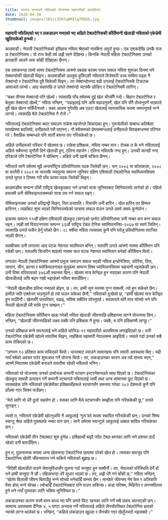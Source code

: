 ```yaml
---
title: मस्टार जन्माउने नविताको योजनामा महामारीको अल्पविराम
date: 2020-04-30
thumbnail: images/1BSsiZbRlqWMIlgTRQDb.jpg
---
```


**महामारी नफैलिएको भए र लकडाउन नभएको भए अहिले टेबलटेनिसकी कीर्तिमानी खेलाडी नविताको एकेडेमी खुलिसकेको हुन्थ्यो।**

काठमाडौं। नेपाली टेबलटेनिसको इतिहास नविता श्रेष्‍ठको नामबिना अपुरो हुन्छ। एक दशकदेखि उनकै राज छ टेबलटेनिसमा। यो राज केही वर्ष अझै रहने <!-- --> देखिन्छ। किनकि नेपाली महिला टेबलटेनिसमा उनको हाराहारी आउने अरू कोही देखिएका छैनन्।

एक दशकभन्दा लामो समय टेबलटेनिसमा आफ्नो दबदबा कायम राख्‍न सफल नविता शुरूका दिनमा भने तेक्‍वान्दोकी खेलाडी थिइन्। काठमाडौंको डल्लुमा हुर्किएकी नविताले विजेश्‍वरी उच्च माविमा पढ्दा नै तेक्‍वान्दो र टेबलटेनिस दुवै सिकेकी थिइन्। तर तेक्‍वान्दोभन्दा बढी उनलाई टेबलटेनिसकै टिकटक आवाजले तान्यो। आठ कक्षापछि त उनले तेक्‍वान्दो चटक्कै छोडिन् र टेबलटेनिसमै लागिन्।

‘‘कक्षा तीनमा तेक्‍वान्दो पनि खेल्थें। त्यसपछि पाँच वर्षसम्म दुई खेल सँगसँगै गयो। बिहान टेबलटेनिस र बेलुका तेक्‍वान्दो खेल्थें,’’ नविता भन्छिन्, ‘‘पढाइलाई पनि अघि बढाउनुपर्ने, खेल पनि सँगै लैजानुपर्ने भएकाले दुवै खेल खेल्न सकिँदैनथ्यो। कक्षा आठमा पुगेपछि अब एउटा खेललाई व्यावसायिक रूपमा समात्‍नुपर्छ भन्‍ने लाग्यो। त्यसपछि मैले टेबलटेनिस नै रोजें।”

नवितालाई टेबलटेनिसमा ब्याट समाउन राकेश महर्जनले सिकाएका हुन्। गुरूचेलीको सम्बन्ध कतिबेला मायाप्रेममा बदलियो, उनीहरूले पत्तै पाएनन्। नौ वर्षसम्मको प्रेमसम्बन्धलाई उनीहरूले विवाहबन्धनमा परिणत गरे। वैवाहिक सम्बन्धले पनि सातौं बसन्त पार गरिसकेको छ।

अहिले उनीहरूको परिवार नै खेलमय छ। राकेश प्रशिक्षक, नविता नम्बर वान। रोचक त के भने नवितालाई अहिले सबैभन्दा चुनौती दिने खेलाडी हुन्, एलिना महर्जन। एलिना नविताकै नन्द हुन्। उनकी कान्छी नन्द एरिकाले पनि टेबलटेनिस नै खेल्थिन्। अहिले उनी खासै सक्रिय छैनन्।

नविताले सानै उमेरमा थुप्रै अन्तर्राष्‍ट्रिय प्रतियोगितामा पदक जितेकी छन्। सन् २००६ मा कोलकाता, २००८ मा कराँची र २००९ मा भारतकै जयपुरमा सम्पन्‍न जुनियर दक्षिण एशियाली टेबलटेनिस च्याम्पियनसिपमा उनले युगल र टिममा गरी पाँच काश्‍य पदक जितेकी थिइन्।

काठमाडौंमा सम्पन्‍न पाँचौं राष्‍ट्रिय खेलकुदबाट भने उनको यात्रा जुनियरबाट सिनियरतर्फ लागेको हो। पहिलो प्रयासमै उनी सेमिफाइनलसम्मको यात्रा तय गर्न सफल भइन्।

सेमिफाइनलमा उनको प्रतिद्वन्द्वी थिइन्, रिता प्रजापति। रितासँग उनी हारिन्। खेल हारिन् तर हिम्मत हारिनन्। त्यहाँबाट शुरू भएको सिनियरतर्फको यात्रामा सफल पाउन उनले लामो समय कुर्नपरेन।

ढाकामा सम्पन्‍न ११औं दक्षिण एशियाली खेलकुद (साग)को छनोट प्रतियोगितामा उनी नम्बर वान बन्‍न सफल भइन्। त्यही वर्ष विराटनगरमा सम्पन्‍न ३३औं राष्‍ट्रिय टेबल टेनिस च्याम्पियनसिप-२०६७ मा स्वर्ण जितिन्। त्यसपछि उनले फर्केर हेर्नु परेको छैन। २८ वर्षीया नविता त्यसयता कुनै पनि घरेलु प्रतियोगितामा पराजित भएकी छैनन्।

यसबीचमा उनी लगातार आठ पटक नेशनल च्याम्पियन बनिन्। यससँगै उनले आफ्नो नाममा कीर्तिमान पनि रचेकी छन्। यसअघि सिजरिन शाहको नाममा सात पटक नेशनल च्याम्पियन बनेको कीर्तिमान थियो।

लगातार नेपाली टेबलटेनिसमा आफ्नो प्रभुत्व जमाउन सफल भएकी नविता इन्डोनेसिया, कोरिया, ग्रिस, जापान, चीन, फ्रान्स र मलेसियालगायत मुलुकमा सम्पन्‍न विश्‍व च्याम्पियनसिपमा सहभागी भइसकेकी छन्। उनी विश्‍व वरियाताको ३४६औं स्थानमा छिन्। खेलमा मात्र केन्द्रित हुन नपाएका कारण पनि नेपाली खेलाडीलाई अघि बढ्न गाह्रो भइरहेको नविता बताउँछिन्।

‘‘नेपाली खेलाडीमा प्रतिभा नभएको होइन, छ। तर, हामी जुन स्तरमा पुग्‍न सक्थ्यौं, त्यो हुन सकेको छैन। हामीले जति एक्पोजर पाउनुपर्ने हो त्यो पाउन सकेका छैनौं,’’ नविताको दुःखेसो छ, ‘‘हामी खेलमा मात्र केन्द्रित हुन पाउँदैनौं। खेलसँगै घरपरिवार, पढाइ, भविष्‍य सबैतिर सोच्‍नुपर्छ। सरकारले थोरै मात्र सोच्यो भने पनि नेपाली खेलाडी धेरै माथि पुग्‍न सक्छन्।’’

महिला टेबलटेनिसमा कीर्तिमान खडा गरेकी नविता खेलाडी जीवनपछि प्रशिक्षणमा लाग्‍ने योजनामा छिन्। भन्छिन्, ‘‘खेलाडी जीवनपछिको लक्ष्‍य पक्कै पनि प्रशिक्षक नै हुन्छ। पक्कै, म पनि प्रशिक्षणमै लाग्छु।’’

उनको प्रशिक्षक बन्‍ने सपनालाई भने अहिले कोभिड-१९ महामारीले अल्पविराम लगाइदिएको छ। उनी टेबलटेनिस एकेडेमी खोल्ने तयारीमा थिइन्, त्यहीबेला महामारी नेपालसम्म आइदियो। जसले गर्दा उनको सबै काम रोकिएको छ।

‘‘लगभग ९० प्रतिशत काम सकिएको थियो। भारतबाट ल्याउने सामानहरू पनि तयारी अवस्थामा थिए। यही नयाँ वर्षको अवसर पारेर शुरूआत गर्ने योजना थियो। तर, लकडाउनका कारण अब त्यो सम्भव भएन,’’ आफ्नै निवासमा एकेडेमी बनाउने तयारीमा रहेकी नविताले भनिन्।

नविताको यो योजनामा उनको प्रायोजक कम्पनी स्ट्याग इन्टरनेशनलले साथ दिएको छ। टेबलटेनिसका खेलकुद सामग्री उत्पादन गर्ने कम्पनी स्ट्यागले नवितालाई जर्सी तथा अन्य सामानमा छुट दिएको छ। त्यसबाहेक पनि नविताको एकेडेमीका प्रशिक्षार्थीहरूले स्ट्यागसँग समन्वय गरेका २०२ देशमध्ये कुनै पनि ठाँउमा गएर सिक्न पाउँछन्।

‘‘मेरो लागि यो धेरै ठुलो सहयोग हो। यसका लागि मैले स्ट्यागसँग सम्झौता पनि गरिसकेकी छु,” उनले सुनाइन्।

त्यसो त, नविताले एकेडेमी खोल्नुअघि नै आफूलाई ‘गुरू’को रूपमा स्थापित गरिसकेकी छन्। उनको शिष्‍य स्यान्टु श्रेष्‍ठ अहिले पुरूषतर्फ नम्बर वान छन्। सानै उमेरमा स्यान्टुले आफूलाई अब्बल सावित गरिसकेका छन्।

नविताको एकेडेमी तीन टेबलबाट शुरु हुनेछ। प्रशिक्षार्थी बढ्दै जाँदा टेबल थप्नका लागि भने प्रशस्त ठाउँ रहेको उनी बताउँछिन्।

हुन त, तुलनात्मक रूपमा अन्य खेलभन्दा टेबलटेनिस छायामा परेको खेल हो। त्यसका बावजुद पनि टेबलटेनिस खेलेरै जीवनयापन गर्न सकिने नविताको बुझाइ छ।

‘‘विदेशी खेलाडीले पाउने सेवासुविधासँग तुलना गर्दा सन्तुष्‍ट हुन सक्दैनौं। तर, नेपालको परिस्थिति हेर्ने हो भने हामी सन्तुष्‍ट नै छौं। पहिलाभन्दा धेरै सुधार भएको छ। तर, अझै धेरै गर्न बाँकी छ,’’ नविता भन्छिन्, ‘‘खेलेर विलासी जीवन बिताउँछु भन्‍ने सोच्यो भनेचाहिँ सम्भव छैन। मान्छेले जीवनमा नेम फेम र अलिकति पैसा होस् भन्‍ने सोच्छ। त्योचाहिँ टेबलटेनिसबाट पनि पाउन सकिन्छ। कडा परिश्रम, मिहिनेत र लगनशीलता हुने भने नयाँ पुस्ताका लागि भविष्‍य सुनिश्‍चित छ।’’

लकडाउनका कारण घरमै बस्न बाध्य भए पनि उनले फिट रहनका लागि गर्ने सबै उपाय अपनाएकी छन्। सामान्य अवस्थामा दैनिक ४, ५ घण्टा अभ्यास गर्ने नवितालाई अहिले लैनचौरस्थित टेबलटेनिस हलको न्यास्रो लाग्‍न थालेको छ। भन्छिन्, ‘‘कहिले लकडाउन खुल्ला र लैनचौर गएर खेलुँजस्तो भइसक्यो।’’
